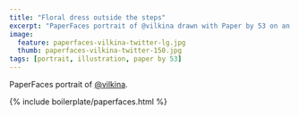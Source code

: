 ```yaml
---
title: "Floral dress outside the steps"
excerpt: "PaperFaces portrait of @vilkina drawn with Paper by 53 on an iPad."
image: 
  feature: paperfaces-vilkina-twitter-lg.jpg
  thumb: paperfaces-vilkina-twitter-150.jpg
tags: [portrait, illustration, paper by 53]
---
```


PaperFaces portrait of [@vilkina](http://twitter.com/vilkina).

{% include boilerplate/paperfaces.html %}